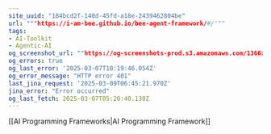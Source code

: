 ```yaml
---
site_uuid: "184bcd2f-140d-45fd-a18e-2439462804be"
url: ""'https://i-am-bee.github.io/bee-agent-framework/#/'""
tags:
- AI-Toolkit
- Agentic-AI
og_screenshot_url: ""https://og-screenshots-prod.s3.amazonaws.com/1366x768/80/false/ef27e9a271a83da17573dc55ea915ce48192c71747f647bfa8702964e340cfe8.jpeg""
og_errors: true
og_last_error: '2025-03-07T10:19:46.054Z'
og_error_message: "HTTP error 401"
last_jina_request: '2025-03-09T06:45:21.970Z'
jina_error: "Error occurred"
og_last_fetch: 2025-03-07T05:20:40.130Z
---
```

[[AI Programming Frameworks|AI Programming Framework]]
